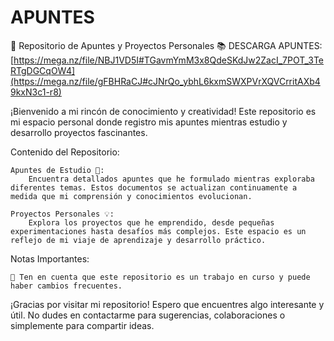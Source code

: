 # APUNTES 
🚀 Repositorio de Apuntes y Proyectos Personales 📚
 DESCARGA APUNTES: [https://mega.nz/file/NBJ1VD5I#TGavmYmM3x8QdeSKdJw2ZacI_7POT_3TeRTgDGCqOW4](https://mega.nz/file/gFBHRaCJ#cJNrQo_ybhL6kxmSWXPVrXQVCrritAXb49kxN3c1-r8)

¡Bienvenido a mi rincón de conocimiento y creatividad! Este repositorio es mi espacio personal donde registro mis apuntes mientras estudio y desarrollo proyectos fascinantes.

Contenido del Repositorio:

    Apuntes de Estudio 📖:
        Encuentra detallados apuntes que he formulado mientras exploraba diferentes temas. Estos documentos se actualizan continuamente a medida que mi comprensión y conocimientos evolucionan.

    Proyectos Personales 💡:
        Explora los proyectos que he emprendido, desde pequeñas experimentaciones hasta desafíos más complejos. Este espacio es un reflejo de mi viaje de aprendizaje y desarrollo práctico.

Notas Importantes:

    🚨 Ten en cuenta que este repositorio es un trabajo en curso y puede haber cambios frecuentes.

¡Gracias por visitar mi repositorio! Espero que encuentres algo interesante y útil. No dudes en contactarme para sugerencias, colaboraciones o simplemente para compartir ideas.
